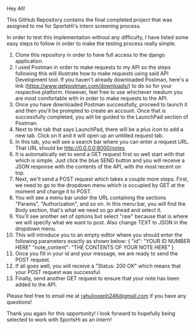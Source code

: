 Hey All!

This GitHub Repository contains the final completed project that was assigned to me for SportsHi's intern screening process.

In order to test this implementation without any difficulty, I have listed some easy steps to follow in order to make the testing process really simple.

1) Clone this repository in order to have full access to the django application.
2) I used Postman in order to make requests to my API so the steps following this will illustrate how to make requests                        using said API Development tool. If you haven't already downloaded Postman, here's a link (https://www.getpostman.com/downloads/) to do so for your respective platform. However, feel free to use whichever medium you are most      comfortable with in order to make requests to the API.
3) Once you have downloaded Postman successfully, proceed to launch it and then you'll be prompted to create an account. Once that is successfully completed, you will be guided to the LaunchPad section of Postman. 
4) Next to the tab that says LaunchPad, there will be a plus icon to add a new tab. Click on it and it will open up an untitled request tab.
5) In this tab, you will see a search bar where you can enter a request URL. That URL should be http://0.0.0.0:8000/notes 
6) It is automatically set to send a GET request first so well start with that which is simple. Just click the blue SEND button and you will receive a JSON response with the contents of the API, with the most recent on top.
7) Next, we'll send a POST request which takes a couple more steps. First, we need to go to the dropdown menu which is occupied by GET at the moment and change it to POST.
8) You will see a menu bar under the URL containing the sections "Params", "Authorization", and so on. In this menu bar, you will find the Body section, that's what we need so go ahead and select it.
9) You'll see another set of options but select "raw" because that is where we will specify what we want to post. Also change TEXT to JSON in the dropdown menu.
10) This will introduce you to an empty editor where you should enter the following parameters exactly as shown below:
              {
                 "id": "YOUR ID NUMBER HERE"
                 "note_content": "THE CONTENTS OF YOUR NOTE HERE"
              }
11) Once you fill in your id and your message, we are ready to send the POST request.
12) If all goes well, you will receive a "Status: 200 OK" which means that your POST request was successful.
13) Finally, send another GET request to ensure that your note has been added to the API.
          

Please feel free to email me at rahuljoseph246@gmail.com if you have any questions!

Thank you again for this opportunity! I look forward to hopefully being selected to work with SportsHi as an intern!
